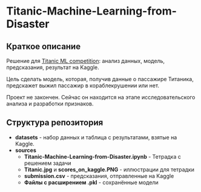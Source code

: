 # Titanic-Machine-Learning-from-Disaster
## Краткое описание
Решение для [Titanic ML competition](https://www.kaggle.com/c/titanic): анализ данных, модель, предсказания, результат на Kaggle.

Цель сделать модель, которая, получив данные о пассажире Титаника, предскажет выжил
пассажир в кораблекрушении или нет.

Проект не закончен. Сейчас он находится на этапе исследовательского анализа и разработки
признаков.

## Структура репозитория
- **datasets** - набор данных и таблица с результатами, взятые на Kaggle.
- **sources**
    - **Titanic-Machine-Learning-from-Disaster.ipynb** - Тетрадка с решением задачи
    - **Titanic.jpg** и **scores_on_kaggle.PNG** - иллюстрации для тетрадки
    - **submission.csv** - предсказания, отправленные на Kaggle
    - **Файлы с расширением .pkl** - сохранённые модели
